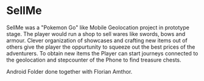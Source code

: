 # SellMe

SellMe was a "Pokemon Go" like Mobile Geolocation project in prototype stage. The player would run a shop to sell wares like swords, bows and armour. Clever organization of showcases and crafting new items out of others give the player the oppurtunity to squeeze out the best prices of the adventurers. To obtain new items the Player can start journeys connected to the geolocation and stepcounter of the Phone to find treasure chests.

Android Folder done together with Florian Amthor.
